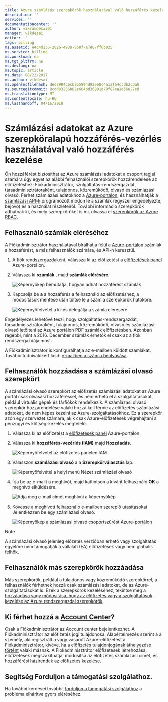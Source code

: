 ```yaml
---
title: Azure számlázás szerepkörök használatával való hozzáférés kezelése |} Microsoft Docs
description: ''
services: ''
documentationcenter: ''
author: vikramdesai01
manager: vikdesai
editor: ''
tags: billing
ms.assetid: e4c4d136-2826-4938-868f-a7e67ff6b025
ms.service: billing
ms.workload: na
ms.tgt_pltfrm: na
ms.devlang: na
ms.topic: article
ms.date: 08/22/2017
ms.author: vikdesai
ms.openlocfilehash: ded7904c6cb855994d92e68c4a1af64ccdb2c3a0
ms.sourcegitcommit: 9cdd83256b82e664bd36991d78f87ea1e56827cd
ms.translationtype: MT
ms.contentlocale: hu-HU
ms.lasthandoff: 04/16/2018
---
```

# <a name="manage-access-to-billing-information-for-azure-using-role-based-access-control"></a>Számlázási adatokat az Azure szerepköralapú hozzáférés-vezérlés használatával való hozzáférés kezelése

Ön hozzáférést biztosíthat az Azure számlázási adatokat a csoport tagjai számára úgy egyet az alábbi felhasználói szerepkörök hozzárendelése az előfizetéshez: Fiókadminisztrátor, szolgáltatás-rendszergazdát, társadminisztrátoraként, tulajdonos, közreműködő, olvasó és számlázási olvasó. Férhet számlázási adatokhoz a [Azure-portálon](https://portal.azure.com/), és használhatják a [számlázási API-k](billing-usage-rate-card-overview.md) programozott módon le a számlák (egyszer engedélyezte, bejövő) és a használat részleteiről. További információ szerepkörök adhatnak ki, és mely szerepköröket is mi, olvassa el [szerepkörök az Azure RBAC](../role-based-access-control/built-in-roles.md).

## <a name="opt-in"></a> Felhasználó számlák eléréséhez

A Fiókadminisztrátor használatával bírálhatja felül a [Azure-portálon](https://portal.azure.com/) számlák a hozzáférést, a más felhasználók számára, és API-n keresztül.

1. A fiók rendszergazdaként, válassza ki az előfizetést a [előfizetések panel](https://portal.azure.com/#blade/Microsoft_Azure_Billing/SubscriptionsBlade) Azure-portálon.

1. Válassza ki **számlák** , majd **számlák elérésére**.

    ![Képernyőkép bemutatja, hogyan adhat hozzáférést számlák](./media/billing-manage-access/AA-optin.png)

1. Kapcsolja be **a** a hozzáférés a felhasználó az előfizetéshez, a módosítások mentése után töltse le a számla szerepkörök hatóköre.

    ![Képernyőfelvétel a ki-és delegálja a számla elérésére](./media/billing-manage-access/AA-optinAllow.png)

Engedélyezés lehetővé teszi, hogy szolgáltatás-rendszergazdát, társadminisztrátoraként, tulajdonos, közreműködő, olvasó és számlázási olvasó letölteni az Azure portálon PDF számlák előfizetésben. Azonban régebbi, mint a 2016. December számlák érhetők el csak az a fiók rendszergazdája most.

A Fiókadminisztrátor is konfigurálhatja az e-mailben küldött számlákat. További tudnivalókért lásd: [e-mailben a számla beolvasása](billing-download-azure-invoice-daily-usage-date.md).

## <a name="adding-users-to-the-billing-reader-role"></a>Felhasználók hozzáadása a számlázási olvasó szerepkört

A számlázási olvasó szerepkört az előfizetés számlázási adatokat az Azure portál csak olvasási hozzáféréssel, és nem érhető el a szolgáltatásokat, például virtuális gépek és tárfiókok rendelkezik. A számlázási olvasó szerepkör hozzárendelése valaki hozzá kell férnie az előfizetés számlázási adatokat, de nem képes kezelni az Azure-szolgáltatásokhoz. Ez a szerepkör azon egy szervezet számára, akik csak Azure-előfizetések végrehajtani a pénzügyi és költség-kezelés megfelelő.

1. Válassza ki az előfizetést a [előfizetések panel](https://portal.azure.com/#blade/Microsoft_Azure_Billing/SubscriptionsBlade) Azure-portálon.

1. Válassza ki **hozzáférés-vezérlés (IAM)** majd **Hozzáadás**.

    ![Képernyőfelvétel az előfizetés panelen IAM](./media/billing-manage-access/select-iam.PNG)

1. Válasszon **számlázási olvasó** a a **Szerepkörválasztás** lap.

    ![Képernyőfelvétel a helyi menü Nézet számlázási olvasó](./media/billing-manage-access/select-roles.PNG)

1. Írja be az e-mailt a meghívót, majd kattintson a kívánt felhasználó **OK** a meghívó elküldésére.

    ![Adja meg e-mail címét meghívni a képernyőkép](./media/billing-manage-access/add-user.PNG)

1. Kövesse a meghívott felhasználó e-mailben szereplő utasításokat Jelentkezzen be egy számlázási olvasó.

    ![Képernyőkép a számlázási olvasó csoportszűrést Azure-portálon](./media/billing-manage-access/billing-reader-view.png)

> [!NOTE]
> A számlázási olvasó jelenleg előzetes verzióban érhető vagy szolgáltatás egyelőre nem támogatják a vállalati (EA) előfizetések vagy nem globális felhők.

## <a name="adding-users-to-other-roles"></a>Felhasználók más szerepkörök hozzáadása

Más szerepkörök, például a tulajdonos vagy közreműködő szerepkörrel, a felhasználók férhetnek hozzá csak számlázási adatokat, de az Azure-szolgáltatásokat is. Ezek a szerepkörök kezeléséhez, tekintse meg a [hozzáadása vagy módosítása, hogy az előfizetés vagy a szolgáltatások kezelése az Azure rendszergazdai szerepkörök](billing-add-change-azure-subscription-administrator.md).

## <a name="who-can-access-the-account-centerhttpsaccountwindowsazurecom"></a>Ki férhet hozzá a [Account Center](https://account.windowsazure.com)?

Csak a Fiókadminisztrátor az Account center bejelentkezhet. A Fiókadminisztrátor az előfizetés jogi tulajdonosa. Alapértelmezés szerint a a személy, aki regisztrált a vagy vásárolt Azure-előfizetést a Fiókadminisztrátor, kivéve, ha a [előfizetés tulajdonjogának áthelyezése történt](billing-subscription-transfer.md) valaki másnak. A Fiókadminisztrátor előfizetések létrehozása, előfizetések megszakíthatja, módosítsa az előfizetés számlázási címét, és hozzáférési házirendek az előfizetés kezelése.

## <a name="need-help-contact-support"></a>Segítség Forduljon a támogatási szolgálathoz.

Ha további kérdései további, [forduljon a támogatási szolgálathoz](https://portal.azure.com/?#blade/Microsoft_Azure_Support/HelpAndSupportBlade) a probléma elhárítva gyors eléréséhez.
